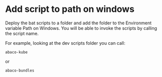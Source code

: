# Add script to path on windows
Deploy the bat scripts to a folder and add the folder to the Environment variable Path on Windows.
You will be able to invoke the scripts by calling the script name.

For example, looking at the dev scripts folder you can call:

```shell script
abaco-kube
```
or

```shell script
abaco-bundles
```